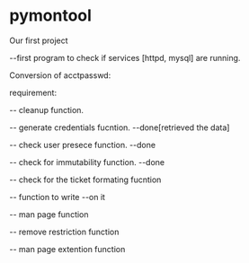 # pymontool
Our first project

--first program to check if services [httpd, mysql] are running. 


Conversion of acctpasswd:

requirement:

-- cleanup function.

-- generate credentials fucntion. --done[retrieved the data]

-- check user presece function. --done

-- check for immutability function. --done

-- check for the ticket formating fucntion

-- function to write --on it

-- man page function

-- remove restriction function

-- man page extention function






